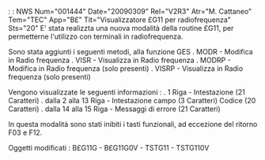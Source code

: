  :  : NWS Num="001444" Date="20090309" Rel="V2R3" Atr="M. Cattaneo" Tem="TEC" App="B£" Tit="Visualizzatore £G11 per radiofrequenza" Sts="20"
E' stata realizzta una nuova modalità della routine £G11, per permetterne l'utilizzo con terminali
in radiofrequenza.

Sono stata aggiunti i seguenti metodi, alla funzione GES
. MODR - Modifica in Radio frequenza
. VISR - Visualizza in Radio frequenza
. MODRP - Modifica in Radio frequenza (solo presenti)
. VISRP - Visualizza in Radio frequenza (solo presenti)

Vengono visualizzate le seguenti informazioni : 
. 1 Riga - Intestazione (21 Caratteri)
. dalla 2 alla 13 Riga - Intestazione campo (3 Caratteri) Codice (20 Caratteri) . dalla 14 alla 15 Riga - Messaggi di errore (21 Caratteri)

In questa modalità sono stati inibiti i tasti funzionali, ad eccezione del ritorno F03 e F12.

Oggetti modificati : 
B£G11G - B£G11G0V - TSTG11 - TSTG110V
